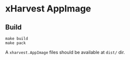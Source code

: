 # xHarvest AppImage

## Build

```
make build
make pack
```

A `xharvest.AppImage` files should be available at `dist/` dir.